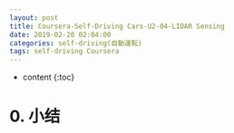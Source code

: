 ```yaml
---
layout: post
title: Coursera-Self-Driving Cars-U2-04-LIDAR Sensing
date: 2019-02-20 02:04:00
categories: self-driving(自動運転)
tags: self-driving Coursera
---
```

* content
{:toc}

# 0. 小结
